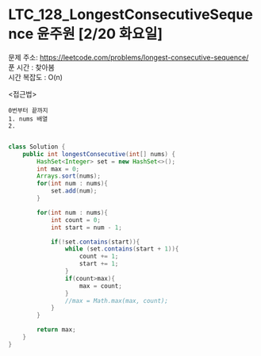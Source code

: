 #  LTC_128_LongestConsecutiveSequence 윤주원 [2/20 화요일] </br>
문제 주소: https://leetcode.com/problems/longest-consecutive-sequence/ </br>
푼 시간 : 찾아봄 </br>
시간 복잡도 : O(n)

<접근법>
```
0번부터 끝까지 
1. nums 배열
2. 
```

```java

class Solution {
    public int longestConsecutive(int[] nums) {
        HashSet<Integer> set = new HashSet<>();
        int max = 0;
        Arrays.sort(nums);
        for(int num : nums){
            set.add(num);
        }

        for(int num : nums){
            int count = 0;
            int start = num - 1;

            if(!set.contains(start)){
                while (set.contains(start + 1)){
                    count += 1;
                    start += 1;
                }
                if(count>max){
                    max = count;
                }
                //max = Math.max(max, count);
            }
        }

        return max;
    }
}
```
